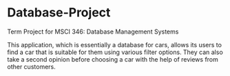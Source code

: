 # Database-Project
Term Project for MSCI 346: Database Management Systems

This application, which is essentially a database for cars, allows its users to find a car that is suitable for them using various filter options. They can also take a second opinion before choosing a car with the help of reviews from other customers.
